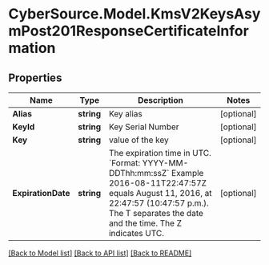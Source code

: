# CyberSource.Model.KmsV2KeysAsymPost201ResponseCertificateInformation
## Properties

Name | Type | Description | Notes
------------ | ------------- | ------------- | -------------
**Alias** | **string** | Key alias | [optional] 
**KeyId** | **string** | Key Serial Number  | [optional] 
**Key** | **string** | value of the key  | [optional] 
**ExpirationDate** | **string** | The expiration time in UTC. &#x60;Format: YYYY-MM-DDThh:mm:ssZ&#x60;  Example 2016-08-11T22:47:57Z equals August 11, 2016, at 22:47:57 (10:47:57 p.m.). The T separates the date and the time. The Z indicates UTC.  | [optional] 

[[Back to Model list]](../README.md#documentation-for-models) [[Back to API list]](../README.md#documentation-for-api-endpoints) [[Back to README]](../README.md)

